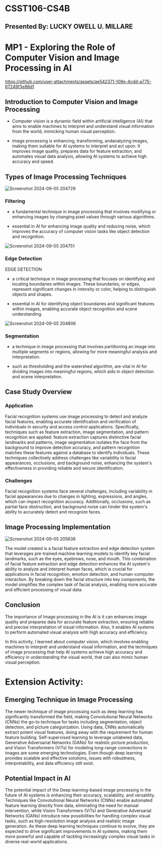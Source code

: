 # CSST106-CS4B
## Presented By: LUCKY OWELL U. MILLARE
# MP1 - Exploring the Role of Computer Vision and Image Processing in AI
https://github.com/user-attachments/assets/ae542371-109e-4cdd-a775-67249f3e88d1
## Introduction to Computer Vision and Image Processing
- Computer vision is a dynamic field within artificial intelligence (AI) that aims to enable machines to interpret and understand visual information from the world, mimicking human visual perception.
* Image processing is enhancing, transforming, andanalyzing images, making them suitable for AI systems to interpret and act upon. It improves image quality, prepares data for feature extraction, and automates visual data analysis, allowing AI systems to achieve high accuracy and speed.
## Types of Image Processing Techniques
![Screenshot 2024-09-05 204729](https://github.com/user-attachments/assets/bbc7cd7a-f046-4bb2-a805-0dd3d22cb6aa)
### Filtering
 - a fundamental technique in image
 processing that involves modifying or
 enhancing images by changing pixel
 values through various algorithms.
 * essential in AI for enhancing image
 quality and reducing noise, which
 improves the accuracy of computer
 vision tasks like object detection and recognition.

![Screenshot 2024-09-05 204751](https://github.com/user-attachments/assets/93e3dc81-8466-4151-9bc1-0683e3664f00)
### Edge Detection
EDGE DETECTION
- a critical technique in image processing that focuses on identifying and locating boundaries within images. These boundaries, or edges, represent significant changes in intensity or color, helping to distinguish objects and shapes. 
* essential in AI for identifying object boundaries and significant features within images, enabling accurate object recognition and scene understanding.

![Screenshot 2024-09-05 204806](https://github.com/user-attachments/assets/1a72dadf-ce1f-4f42-a228-aa06ed7adab7)
### Segmentation
- a technique in image processing that involves partitioning an image into multiple segments or regions, allowing for more meaningful analysis and interpretation.
* such as thresholding and the watershed algorithm, are vital in AI for dividing images into meaningful regions, which aids in object detection and scene interpretation.
## Case Study Overview
### Application
Facial recognition systems use image processing to detect and analyze facial features, enabling accurate identification and verification of individuals in security and access control applications. Specifically, techniques such as feature extraction, image segmentation, and pattern recognition are applied: feature extraction captures distinctive facial landmarks and patterns, image segmentation isolates the face from the background to improve detection accuracy, and pattern recognition matches these features against a database to identify individuals. These techniques collectively address challenges like variability in facial appearances, occlusions, and background noise, enhancing the system's effectiveness in providing reliable and secure identification.
### Challenges
Facial recognition systems face several challenges, including variability in facial appearances due to changes in lighting, expressions, and angles, which can impact recognition accuracy. Additionally, occlusions, such as partial face obstruction, and background noise can hinder the system's ability to accurately detect and recognize faces.
## Image Processing Implementation
![Screenshot 2024-09-05 205636](https://github.com/user-attachments/assets/1de9e187-5214-4b75-a1b4-1500ecfd04f8)

The model created is a facial feature extraction and edge detection system that leverages pre-trained machine learning models to identify key facial landmarks, such as the eyes, eyebrows, nose, and mouth. This combination of facial feature extraction and edge detection enhances the AI system's ability to analyze and interpret human faces, which is crucial for applications in facial recognition, emotion detection, and human-computer interaction. By breaking down the facial structure into key components, the model simplifies the complex task of facial analysis, enabling more accurate and efficient processing of visual data.
##  Conclusion
The importance of Image processing in the AI is it can enhances image quality and prepares data for accurate feature extraction, ensuring reliable and precise interpretation of visual information. Also, it enables AI systems to perform automated visual analysis with high accuracy and efficiency. 

In this activity, I learned about computer vision, which involves enabling machines to interpret and understand visual information, and the techniques of image processing that help AI systems achieve high accuracy and efficiency in understanding the visual world, that can also mimic human visual perception.
# Extension Activity:
## Emerging Technique in Image Processing
The newer technique of image processing such as deep learning has significantly transformed the field, making Convolutional Neural Networks (CNNs) the go-to technique for tasks including segmentation, object detection, and picture categorization. Using data, CNNs automatically extract potent visual features, doing away with the requirement for human feature building. Self-supervised learning to leverage unlabeled data, Generative Adversarial Networks (GANs) for realistic picture production, and Vision Transformers (ViTs) for modeling long-range connections in images are some emerging technologies. Even though deep learning provides scalable and effective solutions, issues with robustness, interpretability, and data efficiency still exist. 
## Potential Impact in AI
The potential impact of the Deep learning-based image processing in the future of AI systems is enhancing their accuracy, scalability, and versatility. Techniques like Convolutional Neural Networks (CNNs) enable automated feature learning directly from data, eliminating the need for manual intervention, while Vision Transformers (ViTs) and Generative Adversarial Networks (GANs) introduce new possibilities for handling complex visual tasks, such as high-resolution image analysis and realistic image generation. As these deep learning techniques continue to evolve, they are expected to drive significant improvements in AI systems, making them more powerful and capable of tackling increasingly complex visual tasks in diverse real-world applications.
